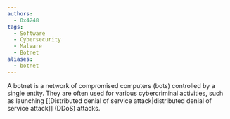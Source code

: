 ```yaml
---
authors:
  - 0x4248
tags:
  - Software
  - Cybersecurity
  - Malware
  - Botnet
aliases:
  - botnet
---
```

A botnet is a network of compromised computers (bots) controlled by a single entity. They are often used for various cybercriminal activities, such as launching [[Distributed denial of service attack|distributed denial of service attack]] (DDoS) attacks.